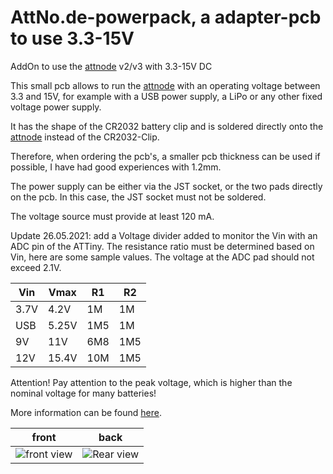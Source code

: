 # AttNo.de-powerpack, a adapter-pcb to use 3.3-15V
 AddOn to use the [attnode](https://attno.de) v2/v3 with 3.3-15V DC

This small pcb allows to run the [attnode](https://attno.de) with an operating voltage between 3.3 and 15V, for example with a USB power supply, a LiPo or any other fixed voltage power supply.

It has the shape of the CR2032 battery clip and is soldered directly onto the [attnode](https://attno.de) instead of the CR2032-Clip.

Therefore, when ordering the pcb's, a smaller pcb thickness can be used if possible, I have had good experiences with 1.2mm.

The power supply can be either via the JST socket, or the two pads directly on the pcb. In this case, the JST socket must not be soldered.

The voltage source must provide at least 120 mA.

Update 26.05.2021: add a Voltage divider added to monitor the Vin with an ADC pin of the ATTiny. The resistance ratio must be determined based on Vin, here are some sample values. The voltage at the ADC pad should not exceed 2.1V.

  Vin | Vmax |  R1 | R2
------|------|-----|----
3.7V | 4.2V | 1M | 1M
USB | 5.25V | 1M5 | 1M
9V | 11V | 6M8 | 1M5
12V | 15.4V | 10M | 1M5

Attention! Pay attention to the peak voltage, which is higher than the nominal voltage for many batteries!

More information can be found [here](https://www.attno.de/blog/2021-01-08).

 front  | back       
--------|--------
![front view](https://github.com/theArcher73/powerpack/blob/main/kicad-project/img/board_front.png) | ![Rear view](https://github.com/theArcher73/powerpack/blob/main/kicad-project/img/board_rear.png)
